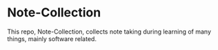 # Note-Collection

This repo, Note-Collection, collects note taking during learning of many things, mainly software related.
